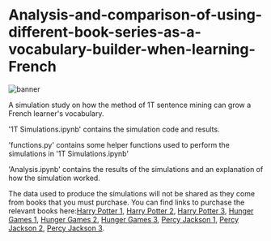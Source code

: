 # Analysis-and-comparison-of-using-different-book-series-as-a-vocabulary-builder-when-learning-French

![banner](https://user-images.githubusercontent.com/18585507/131611873-38388e8c-3a83-4ae2-9fa3-e4f5625937ca.png)

A simulation study on how the method of 1T sentence mining can grow a French learner's vocabulary.

'1T Simulations.ipynb' contains the simulation code and results.

'functions.py' contains some helper functions used to perform the simulations in '1T Simulations.ipynb'

'Analysis.ipynb' contains the results of the simulations and an explanation of how the simulation worked.

The data used to produce the simulations will not be shared as they come from books that you must purchase. You can find links to purchase the relevant books here:[Harry Potter 1](https://www.amazon.ca/-/fr/J-K-Rowling-ebook/dp/B0192CTN72), [Harry Potter 2](https://www.amazon.ca/-/fr/J-K-Rowling-ebook/dp/B0192CTN86/ref=pd_sim_1/138-6115907-2985348?pd_rd_w=Q7oM3&pf_rd_p=28f5b2d0-fab0-4512-8e55-c157bfb42e19&pf_rd_r=BJDT34PKZGK48HEP9WHC&pd_rd_r=02fd5acc-0979-4936-966d-43d5cfd8313d&pd_rd_wg=tVOnG&pd_rd_i=B0192CTN86&psc=1), [Harry Potter 3](https://www.amazon.ca/-/fr/J-K-Rowling-ebook/dp/B0192CTN7W/ref=pd_sim_1/138-6115907-2985348?pd_rd_w=oIbUt&pf_rd_p=28f5b2d0-fab0-4512-8e55-c157bfb42e19&pf_rd_r=WA88C26ST7WPW9ZX58Y4&pd_rd_r=8f53feb1-a8d8-411a-83ee-8721f946dbbc&pd_rd_wg=1iqyB&pd_rd_i=B0192CTN7W&psc=1), [Hunger Games 1](https://www.amazon.ca/-/fr/Suzanne-Collins-ebook/dp/B006JR6JJO/ref=sr_1_1?__mk_fr_CA=%C3%85M%C3%85%C5%BD%C3%95%C3%91&crid=1YIFF2DT5H0ZN&dchild=1&keywords=hunger+games+francais&qid=1630470905&s=digital-text&sprefix=hunger+game%2Cdigital-text%2C203&sr=1-1), [Hunger Games 2](https://www.amazon.ca/-/fr/Suzanne-Collins-ebook/dp/B00773A7II/ref=pd_sim_1/138-6115907-2985348?pd_rd_w=nAisz&pf_rd_p=28f5b2d0-fab0-4512-8e55-c157bfb42e19&pf_rd_r=B6X9D0R1DZWJV3D1PMD0&pd_rd_r=a5c2c55e-51e2-427d-8bf5-1be54d94565b&pd_rd_wg=i4TjT&pd_rd_i=B00773A7II&psc=1), [Hunger Games 3](https://www.amazon.ca/-/fr/Suzanne-COLLINS-ebook/dp/B007D3L2Y0/ref=pd_sim_1/138-6115907-2985348?pd_rd_w=Qilzm&pf_rd_p=28f5b2d0-fab0-4512-8e55-c157bfb42e19&pf_rd_r=SGK50MAYFSDR8NTSSCP7&pd_rd_r=cd98013e-2994-4627-a186-dc96c2a80189&pd_rd_wg=SID69&pd_rd_i=B007D3L2Y0&psc=1), [Percy Jackson 1](https://www.amazon.ca/-/fr/Rick-Riordan-ebook/dp/B00FX6RC5W/ref=sr_1_3?__mk_fr_CA=%C3%85M%C3%85%C5%BD%C3%95%C3%91&crid=GLOCU36NBA4F&dchild=1&keywords=percy+jackson+francais&qid=1630470957&s=digital-text&sprefix=percy+%2Cdigital-text%2C210&sr=1-3), [Percy Jackson 2](https://www.amazon.ca/-/fr/Mona-Pracontal-ebook/dp/B00FY7SK74/ref=pd_sim_1/138-6115907-2985348?pd_rd_w=qNjYD&pf_rd_p=28f5b2d0-fab0-4512-8e55-c157bfb42e19&pf_rd_r=VQY21KMMMZZ5V7T0PGTV&pd_rd_r=bacbb1e0-c227-46bb-903c-89faebfcaf8e&pd_rd_wg=A1WVX&pd_rd_i=B00FY7SK74&psc=1), [Percy Jackson 3](https://www.amazon.ca/-/fr/Mona-Pracontal-ebook/dp/B00FX6RC3O/ref=pd_sim_1/138-6115907-2985348?pd_rd_w=syUJp&pf_rd_p=28f5b2d0-fab0-4512-8e55-c157bfb42e19&pf_rd_r=BKP8F3DQ0VERQVWK3JRV&pd_rd_r=af882b02-fe1c-4c2b-add1-432af38bbbee&pd_rd_wg=H6hqd&pd_rd_i=B00FX6RC3O&psc=1).
